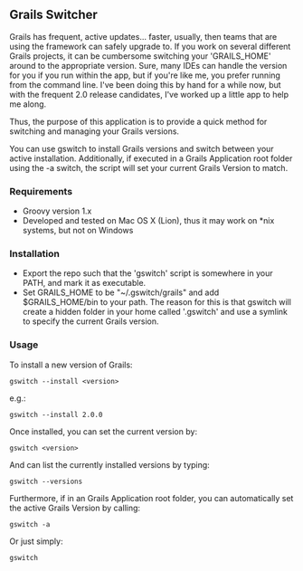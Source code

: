 ## Grails Switcher ##

Grails has frequent, active updates... faster, usually, then teams that are using the framework can safely upgrade to. If you work on several different Grails projects, it can be cumbersome switching your 'GRAILS_HOME' around to the appropriate version. Sure, many IDEs can handle the version for you if you run within the app, but if you're like me, you prefer running from the command line. I've been doing this by hand for a while now, but with the frequent 2.0 release candidates, I've worked up a little app to help me along.

Thus, the purpose of this application is to provide a quick method for switching and managing your Grails versions.

You can use gswitch to install Grails versions and switch between your active installation. Additionally, if executed in a Grails Application root folder using the -a switch, the script will set your current Grails Version to match.


### Requirements ###
* Groovy version 1.x
* Developed and tested on Mac OS X (Lion), thus it may work on *nix systems, but not on Windows


### Installation ###

* Export the repo such that the 'gswitch' script is somewhere in your PATH, and mark it as executable. 
* Set GRAILS_HOME to be "~/.gswitch/grails" and add $GRAILS_HOME/bin to your path. The reason for this is that gswitch will create a hidden folder in your home called '.gswitch' and use a symlink to specify the current Grails version.



### Usage ###

To install a new version of Grails:

	gswitch --install <version>

e.g.:

	gswitch --install 2.0.0

Once installed, you can set the current version by:

	gswitch <version>

And can list the currently installed versions by typing:

	gswitch --versions

Furthermore, if in an Grails Application root folder, you can automatically set the active Grails Version by calling:

	gswitch -a

Or just simply:

	gswitch

